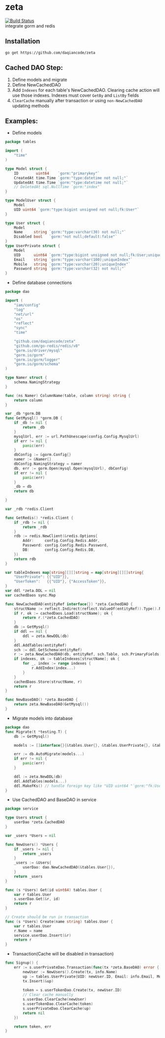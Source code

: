 # zeta
[![Build Status](https://app.travis-ci.com/daqiancode/zeta.svg?branch=main)](https://app.travis-ci.com/daqiancode/zeta)   
integrate gorm and redis

## Installation
```shell
go get https://github.com/daqiancode/zeta
```

## Cached DAO Step:
1. Define models and migrate
2. Define NewCachedDAO
3. Add `Indexes` for each table's NewCachedDAO. Clearing cache action will use those indexes. Indexes must cover `GetBy` and `ListBy` fields
4. `ClearCache` manually after transaction or using `non-NewCachedDAO` updating methods

## Examples:
- Define models
```go 
package tables

import (
	"time"
)

type Model struct {
	ID        uint64    `gorm:"primarykey"`
	CreatedAt time.Time `gorm:"type:datetime not null;"`
	UpdatedAt time.Time `gorm:"type:datetime not null;"`
	// DeletedAt sql.NullTime `gorm:"index"`
}

type ModelUser struct {
	Model
	UID uint64 `gorm:"type:bigint unsigned not null;fk:User"`
}

type User struct {
	Model
	Name     string `gorm:"type:varchar(30) not null;"`
	Disabled bool   `gorm:"not null;default:false"`
}
type UserPrivate struct {
	Model
	UID      uint64 `gorm:"type:bigint unsigned not null;fk:User;uniqueIndex"`
	Email    string `gorm:"type:varchar(100);uniqueIndex"`
	Mobile   string `gorm:"type:varchar(20);uniqueIndex"`
	Password string `gorm:"type:varchar(32) not null;"`
}
```
- Define database connections
```go
package dao

import (
	"iam/config"
	"log"
	"net/url"
	"os"
	"reflect"
	"sync"
	"time"

	"github.com/daqiancode/zeta"
	"github.com/go-redis/redis/v8"
	"gorm.io/driver/mysql"
	"gorm.io/gorm"
	"gorm.io/gorm/logger"
	"gorm.io/gorm/schema"
)

type Namer struct {
	schema.NamingStrategy
}

func (ns Namer) ColumnName(table, column string) string {
	return column
}

var _db *gorm.DB
func GetMysql() *gorm.DB {
	if _db != nil {
		return _db
	}
	mysqlUrl, err := url.PathUnescape(config.Config.MysqlUrl)
	if err != nil {
		panic(err)
	}
	dbConfig := &gorm.Config{}
	namer := &Namer{}
	dbConfig.NamingStrategy = namer
	db, err := gorm.Open(mysql.Open(mysqlUrl), dbConfig)
	if err != nil {
		panic(err)
	}
	_db = db
	return db

}

var _rdb *redis.Client

func GetRedis() *redis.Client {
	if _rdb != nil {
		return _rdb
	}
	rdb := redis.NewClient(&redis.Options{
		Addr:     config.Config.Redis.Addr,
		Password: config.Config.Redis.Password,
		DB:       config.Config.Redis.DB,
	})
	return rdb
}

var tableIndexes map[string][][]string = map[string][][]string{
	"UserPrivate": {{"UID"}},
	"UserToken":   {{"UID"}, {"AccessToken"}},
}
var ddl *zeta.DDL = nil
var cachedDaos sync.Map

func NewCachedDAO(entityRef interface{}) *zeta.CachedDAO {
	structName := reflect.Indirect(reflect.ValueOf(entityRef)).Type().Name()
	if r, ok := cachedDaos.Load(structName); ok {
		return r.(*zeta.CachedDAO)
	}
	db := GetMysql()
	if ddl == nil {
		ddl = zeta.NewDDL(db)
	}
	ddl.AddTables(entityRef)
	sch := ddl.GetSchema(entityRef)
	r := zeta.NewCachedDAO(db, entityRef, sch.Table, sch.PrimaryFields[0].Name, GetRedis(), &zeta.JSONValueSerializer{}, "user_center", config.Config.Redis.TTL)
	if indexes, ok := tableIndexes[structName]; ok {
		for _, index := range indexes {
			r.AddIndex(index...)
		}
	}
	cachedDaos.Store(structName, r)
	return r
}

func NewBaseDAO() *zeta.BaseDAO {
	return zeta.NewBaseDAO(GetMysql())
}

```

- Migrate models into database
```go
package dao
func Migrate(t *testing.T) {
	db := GetMysql()

	models := []interface{}{&tables.User{}, &tables.UserPrivate{}, &tables.UserToken{}}

	err := db.AutoMigrate(models...)
	if err != nil {
		panic(err)
	}

	ddl := zeta.NewDDL(db)
	ddl.AddTables(models...)
	ddl.MakeFKs() // handle foreign key like "UID uint64 "`gorm:"fk:User"`"
}
```

- Use CachedDAO and BaseDAO in service
```go
package service

type Users struct {
	userDao *zeta.CachedDAO
}

var _users *Users = nil

func NewUsers() *Users {
	if _users != nil {
		return _users
	}
	_users := &Users{
		userDao: dao.NewCachedDAO(&tables.User{}),
	}
	return _users
}

func (s *Users) Get(id uint64) tables.User {
	var r tables.User
	s.userDao.Get(&r, id)
	return r
}

// Create should be run in transaction
func (s *Users) Create(name string) tables.User {
	var r tables.User
	r.Name = name
	service.userDao.Insert(&r)
	return r
}
```
- Transaction(Cache will be disabled in transaction)
```go
func Signup() {
    err := s.userPrivateDao.Transaction(func(tx *zeta.BaseDAO) error {
		newUser := NewUsers().Create(tx, info.Name)
		up := tables.UserPrivate{UID: newUser.ID, Email: info.Email, Mobile: info.Mobile, Password: makepassword(info.Password)}
		tx.Insert(&up)
		
		token = s.userTokenDao.Create(tx, newUser.ID)
        // Clear cache manually
        s.userDao.ClearCache(newUser)
		s.userTokenDao.ClearCache(token)
		s.userPrivateDao.ClearCache(up)
		return nil
	})

	return token, err
}
```